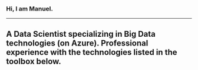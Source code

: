 ### Hi, I am Manuel.
---
A Data Scientist specializing in Big Data technologies (on Azure). Professional experience with the technologies listed in the **toolbox** below.
---

